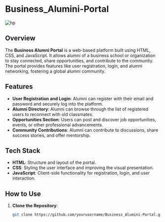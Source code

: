 # Business_Alumini-Portal

![hp](https://github.com/user-attachments/assets/8ab3feeb-1105-48b1-99dd-f5ea3fd787d8)


## Overview
The **Business Alumni Portal** is a web-based platform built using HTML, CSS, and JavaScript. 
It allows alumni of a business school or organization to stay connected, share opportunities, and contribute to the community.
The portal provides features like user registration, login, and alumni networking, fostering a global alumni community.

## Features
- **User Registration and Login**: Alumni can register with their email and password and securely log into the platform.
- **Alumni Directory**: Alumni can browse through the list of registered users to reconnect with old classmates.
- **Opportunities Section**: Users can post and discover job opportunities, events, or other professional advancements.
- **Community Contributions**: Alumni can contribute to discussions, share success stories, and offer mentorship.
  
## Tech Stack
- **HTML**: Structure and layout of the portal.
- **CSS**: Styling the user interface and improving the visual presentation.
- **JavaScript**: Client-side functionality for registration, login, and user interaction.

## How to Use

1. **Clone the Repository**:
   ```bash
   git clone https://github.com/yourusername/Business_Alumini-Portal.git
